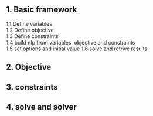## 1. Basic framework

1.1 Define variables  
1.2 Define objective  
1.3 Define constraints  
1.4 build nlp from variables, objective and constraints  
1.5 set options and initial value
1.6 solve and retrive results

## 2. Objective

## 3. constraints

## 4. solve and solver
